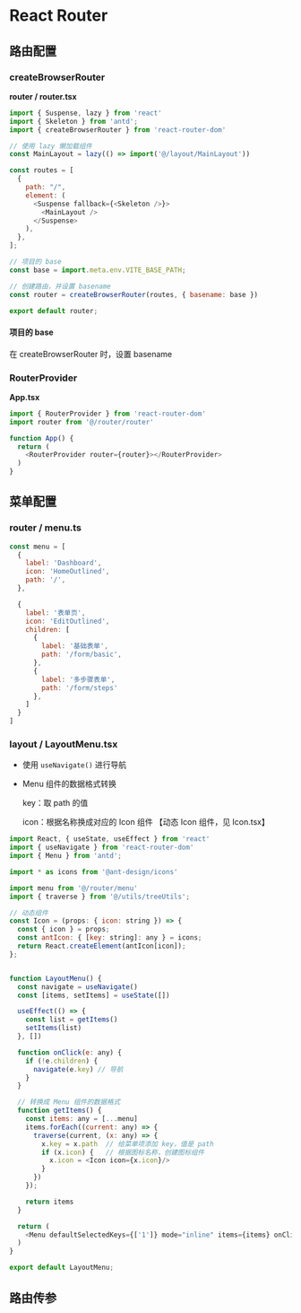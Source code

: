 # React Router

## 路由配置

### createBrowserRouter

**router / router.tsx**

```js
import { Suspense, lazy } from 'react'
import { Skeleton } from 'antd';
import { createBrowserRouter } from 'react-router-dom'

// 使用 lazy 懒加载组件
const MainLayout = lazy(() => import('@/layout/MainLayout'))

const routes = [
  {
    path: "/",
    element: (
      <Suspense fallback={<Skeleton />}>
        <MainLayout />
      </Suspense>
    ),
  },
];

// 项目的 base
const base = import.meta.env.VITE_BASE_PATH;

// 创建路由，并设置 basename
const router = createBrowserRouter(routes, { basename: base })

export default router;
```

#### 项目的 base

在 createBrowserRouter 时，设置 basename 



### RouterProvider

**App.tsx**

```js
import { RouterProvider } from 'react-router-dom'
import router from '@/router/router'

function App() {
  return (
    <RouterProvider router={router}></RouterProvider>
  )
}
```



## 菜单配置

### router / menu.ts

```js
const menu = [
  {
    label: 'Dashboard',
    icon: 'HomeOutlined',
    path: '/',
  },

  {
    label: '表单页',
    icon: 'EditOutlined',
    children: [
      {
        label: '基础表单',
        path: '/form/basic',
      },
      {
        label: '多步骤表单',
        path: '/form/steps'
      },
    ]
  }
]
```

### layout / LayoutMenu.tsx

- 使用 `useNavigate()` 进行导航

- Menu 组件的数据格式转换

  key：取 path 的值

  icon：根据名称换成对应的 Icon 组件 【动态 Icon 组件，见 Icon.tsx】

```js
import React, { useState, useEffect } from 'react'
import { useNavigate } from 'react-router-dom'
import { Menu } from 'antd';

import * as icons from '@ant-design/icons'

import menu from '@/router/menu'
import { traverse } from '@/utils/treeUtils';

// 动态组件
const Icon = (props: { icon: string }) => {
  const { icon } = props;
  const antIcon: { [key: string]: any } = icons;
  return React.createElement(antIcon[icon]);
};


function LayoutMenu() {
  const navigate = useNavigate()
  const [items, setItems] = useState([])

  useEffect(() => {
    const list = getItems()
    setItems(list)
  }, [])

  function onClick(e: any) {
    if (!e.children) {
      navigate(e.key) // 导航
    }
  }

  // 转换成 Menu 组件的数据格式
  function getItems() {
    const items: any = [...menu]
    items.forEach((current: any) => {
      traverse(current, (x: any) => {
        x.key = x.path  // 给菜单项添加 key，值是 path
        if (x.icon) {   // 根据图标名称，创建图标组件
          x.icon = <Icon icon={x.icon}/>
        }
      })
    });

    return items
  }

  return (
    <Menu defaultSelectedKeys={['1']} mode="inline" items={items} onClick={onClick} />
  )
}

export default LayoutMenu;
```



## 路由传参

